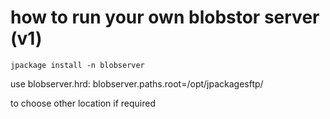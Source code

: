 how to run your own blobstor server (v1)
========================================

~~~~ {.sourceCode .python}
jpackage install -n blobserver
~~~~

use blobserver.hrd: blobserver.paths.root=/opt/jpackagesftp/

to choose other location if required
